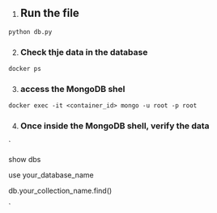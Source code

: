 1. ## Run the file

`python db.py`


2. ### Check thje data in the database

`docker ps`

3. ### access the MongoDB shel

`docker exec -it <container_id> mongo -u root -p root`


4. ### Once inside the MongoDB shell,  verify the data 

`

show dbs

use your_database_name

db.your_collection_name.find()





`
